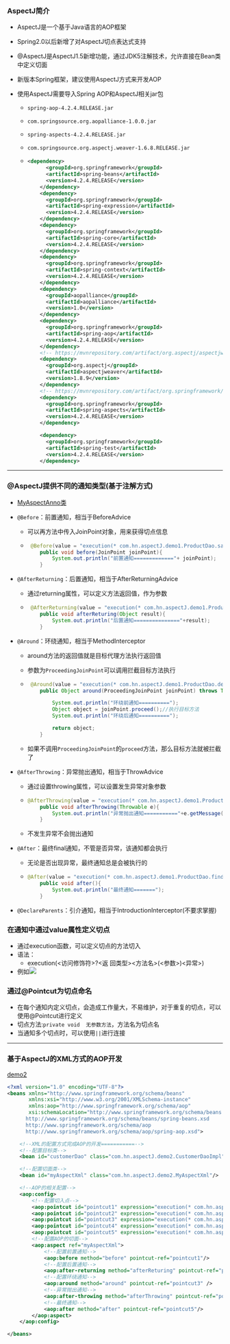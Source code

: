 ### AspectJ简介

+ AspectJ是一个基于Java语言的AOP框架

+ Spring2.0以后新增了对AspectJ切点表达式支持

+ @AspectJ是AspectJ1.5新增功能，通过JDK5注解技术，允许直接在Bean类中定义切面

+ 新版本Spring框架，建议使用AspectJ方式来开发AOP

+ 使用AspectJ需要导入Spring AOP和AspectJ相关jar包

  - `spring-aop-4.2.4.RELEASE.jar`

  - `com.springsource.org.aopalliance-1.0.0.jar`

  - `spring-aspects-4.2.4.RELEASE.jar`

  - `com.springsource.org.aspectj.weaver-1.6.8.RELEASE.jar`

  - ```xml
    <dependency>
          <groupId>org.springframework</groupId>
          <artifactId>spring-beans</artifactId>
          <version>4.2.4.RELEASE</version>
        </dependency>
        <dependency>
          <groupId>org.springframework</groupId>
          <artifactId>spring-expression</artifactId>
          <version>4.2.4.RELEASE</version>
        </dependency>
        <dependency>
          <groupId>org.springframework</groupId>
          <artifactId>spring-core</artifactId>
          <version>4.2.4.RELEASE</version>
        </dependency>
        <dependency>
          <groupId>org.springframework</groupId>
          <artifactId>spring-context</artifactId>
          <version>4.2.4.RELEASE</version>
        </dependency>
        <dependency>
          <groupId>aopalliance</groupId>
          <artifactId>aopalliance</artifactId>
          <version>1.0</version>
        </dependency>
        <dependency>
          <groupId>org.springframework</groupId>
          <artifactId>spring-aop</artifactId>
          <version>4.2.4.RELEASE</version>
        </dependency>
        <!-- https://mvnrepository.com/artifact/org.aspectj/aspectjweaver -->
        <dependency>
          <groupId>org.aspectj</groupId>
          <artifactId>aspectjweaver</artifactId>
          <version>1.8.9</version>
        </dependency>
        <!-- https://mvnrepository.com/artifact/org.springframework/spring-aspects -->
        <dependency>
          <groupId>org.springframework</groupId>
          <artifactId>spring-aspects</artifactId>
          <version>4.2.4.RELEASE</version>
        </dependency>
    
        <dependency>
          <groupId>org.springframework</groupId>
          <artifactId>spring-test</artifactId>
          <version>4.2.4.RELEASE</version>
        </dependency>
    ```

----

### @AspectJ提供不同的通知类型(基于注解方式)

+ [MyAspectAnno类](https://github.com/ARainyNight/TheRoadOfBaldness/blob/master/SSM%E6%A1%86%E6%9E%B6%E6%95%B4%E5%90%88/1.Spring%E4%BB%8E%E5%85%A5%E9%97%A8%E5%88%B0%E8%BF%9B%E9%98%B6/4.%E5%9F%BA%E4%BA%8EAspectJ%E7%9A%84AOP%E5%BC%80%E5%8F%91/%E6%BA%90%E7%A0%81/spring_aspect/src/main/java/com/hn/aspectJ/demo1/MyAspectAnno.java)

+ `@Before`：前置通知，相当于BeforeAdvice

  - 可以再方法中传入JoinPoint对象，用来获得切点信息

  - ```java
     @Before(value = "execution(* com.hn.aspectJ.demo1.ProductDao.save(..))")
        public void before(JoinPoint joinPoint){
            System.out.println("前置通知============="+ joinPoint);
        }
    ```

+ `@AfterReturning`：后置通知，相当于AfterReturningAdvice

  - 通过returning属性，可以定义方法返回值，作为参数

  - ```java
     @AfterReturning(value = "execution(* com.hn.aspectJ.demo1.ProductDao.update(..))",returning = "result")
        public void afterReturing(Object result){
            System.out.println("后置通知==============="+result);
        }
    ```

+ `@Around`：环绕通知，相当于MethodInterceptor

  - around方法的返回值就是目标代理方法执行返回值

  - 参数为`ProceedingJoinPoint`可以调用拦截目标方法执行

  - ```java
     @Around(value = "execution(* com.hn.aspectJ.demo1.ProductDao.delete(..))")
        public Object around(ProceedingJoinPoint joinPoint) throws Throwable {
    
            System.out.println("环绕前通知==========");
            Object object = joinPoint.proceed();//执行目标方法
            System.out.println("环绕后通知==========");
    
            return object;
        }
    ```

  - 如果不调用`ProceedingJoinPoint`的`proceed`方法，那么目标方法就被拦截了

+ `@AfterThrowing`：异常抛出通知，相当于ThrowAdvice

  - 通过设置throwing属性，可以设置发生异常对象参数

  - ```java
    @AfterThrowing(value = "execution(* com.hn.aspectJ.demo1.ProductDao.findOne(..))",throwing = "e")
        public void afterThrowing(Throwable e){
            System.out.println("异常抛出通知==========="+e.getMessage());
        }
    ```

  - 不发生异常不会抛出通知

+ `@After`：最终final通知，不管是否异常，该通知都会执行

  - 无论是否出现异常，最终通知总是会被执行的

  - ```java
    @After(value = "execution(* com.hn.aspectJ.demo1.ProductDao.findAll(..))")
        public void after(){
            System.out.println("最终通知=======");
        }
    ```

+ `@DeclareParents`：引介通知，相当于IntroductionInterceptor(不要求掌握)

### 在通知中通过value属性定义切点

+ 通过execution函数，可以定义切点的方法切入
+ 语法：
  - execution(<访问修饰符>?<返 回类型><方法名>(<参数>)<异常>)
+ 例如![](http://a4.qpic.cn/psb?/V11ree7s3wel2Y/yWzQ2vuX16Pe41Qc42.HuOxoOA0ZnWslIJMv5yUXvZM!/c/dFMBAAAAAAAA&ek=1&kp=1&pt=0&bo=FgWgAQAAAAADJ7A!&tl=1&vuin=3481376519&tm=1541840400&sce=60-2-2&rf=0-0)

### 通过@Pointcut为切点命名

+ 在每个通知内定义切点，会造成工作量大，不易维护，对于重复的切点，可以使用@Pointcut进行定义
+ 切点方法:`private void  无参数方法`，方法名为切点名
+ 当通知多个切点时，可以使用`||`进行连接

-----

### 基于AspectJ的XML方式的AOP开发

[demo2](https://github.com/ARainyNight/TheRoadOfBaldness/tree/master/SSM%E6%A1%86%E6%9E%B6%E6%95%B4%E5%90%88/1.Spring%E4%BB%8E%E5%85%A5%E9%97%A8%E5%88%B0%E8%BF%9B%E9%98%B6/4.%E5%9F%BA%E4%BA%8EAspectJ%E7%9A%84AOP%E5%BC%80%E5%8F%91/%E6%BA%90%E7%A0%81/spring_aspect/src/main/java/com/hn/aspectJ/demo2)

```xml
<?xml version="1.0" encoding="UTF-8"?>
<beans xmlns="http://www.springframework.org/schema/beans"
       xmlns:xsi="http://www.w3.org/2001/XMLSchema-instance"
       xmlns:aop="http://www.springframework.org/schema/aop"
       xsi:schemaLocation="http://www.springframework.org/schema/beans
      http://www.springframework.org/schema/beans/spring-beans.xsd
      http://www.springframework.org/schema/aop
      http://www.springframework.org/schema/aop/spring-aop.xsd">

    <!--XML的配置方式完成AOP的开发===========-->
    <!--配置目标类-->
    <bean id="customerDao" class="com.hn.aspectJ.demo2.CustomerDaoImpl"/>

    <!--配置切面类-->
    <bean id="myAspectXml" class="com.hn.aspectJ.demo2.MyAspectXml"/>

    <!--AOP的相关配置-->
    <aop:config>
        <!--配置切入点-->
        <aop:pointcut id="pointcut1" expression="execution(* com.hn.aspectJ.demo2.CustomerDao.save(..))"/>
        <aop:pointcut id="pointcut2" expression="execution(* com.hn.aspectJ.demo2.CustomerDao.update(..))"/>
        <aop:pointcut id="pointcut3" expression="execution(* com.hn.aspectJ.demo2.CustomerDao.delete(..))"/>
        <aop:pointcut id="pointcut4" expression="execution(* com.hn.aspectJ.demo2.CustomerDao.findOne(..))"/>
        <aop:pointcut id="pointcut5" expression="execution(* com.hn.aspectJ.demo2.CustomerDao.findAll(..))"/>
        <!--配置AOP的切面-->
        <aop:aspect ref="myAspectXml">
            <!--配置前置通知-->
            <aop:before method="before" pointcut-ref="pointcut1"/>
            <!--配置后置通知-->
            <aop:after-returning method="afterReturing" pointcut-ref="pointcut2" returning="result"/>
            <!--配置环绕通知-->
            <aop:around method="around" pointcut-ref="pointcut3" />
            <!--异常抛出通知-->
            <aop:after-throwing method="afterThrowing" pointcut-ref="pointcut4" throwing="e"/>
            <!--最终通知-->
            <aop:after method="after" pointcut-ref="pointcut5"/>
        </aop:aspect>
    </aop:config>

</beans>
```



